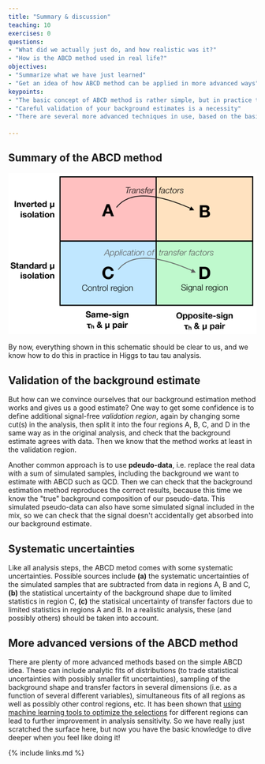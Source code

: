 ```yaml
---
title: "Summary & discussion"
teaching: 10
exercises: 0
questions:
- "What did we actually just do, and how realistic was it?"
- "How is the ABCD method used in real life?"
objectives:
- "Summarize what we have just learned"
- "Get an idea of how ABCD method can be applied in more advanced ways"
keypoints:
- "The basic concept of ABCD method is rather simple, but in practice things can get complicated"
- "Careful validation of your background estimates is a necessity"
- "There are several more advanced techniques in use, based on the basic concept of the ABCD method"

---
```


## Summary of the ABCD method

![](../assets/img/abcd_diagram.png)

By now, everything shown in this schematic should be clear to us, and we know how to do this in practice in Higgs to tau tau analysis.

## Validation of the background estimate

But how can we convince ourselves that our background estimation method works and gives us a good estimate? One way to get some confidence is to define additional signal-free *validation region*, again by changing some cut(s) in the analysis, then split it into the four regions A, B, C, and D in the same way as in the original analysis, and check that the background estimate agrees with data. Then we know that the method works at least in the validation region.

Another common approach is to use **pdeudo-data**, i.e. replace the real data with a sum of simulated samples, including the background we want to estimate with ABCD such as QCD. Then we can check that the background estimation method reproduces the correct results, because this time we know the "true" background composition of our pseudo-data. This simulated pseudo-data can also have some simulated signal included in the mix, so we can check that the signal doesn't accidentally get absorbed into our background estimate.

## Systematic uncertainties

Like all analysis steps, the ABCD metod comes with some systematic uncertainties. Possible sources include **(a)** the systematic uncertainties of the simulated samples that are subtracted from data in regions A, B and C, **(b)** the statistical uncertainty of the background shape due to limited statistics in region C, **(c)** the statisical uncertainty of transfer factors due to limited statistics in regions A and B. In a realistic analysis, these (and possibly others) should be taken into account.

## More advanced versions of the ABCD method

There are plenty of more advanced methods based on the simple ABCD idea. These can include analytic fits of distributions (to trade statistical uncertainties with possibly smaller fit uncertainties), sampling of the background shape and transfer factors in several dimensions (i.e. as a function of several different variables), simultaneous fits of all regions as well as possibly other control regions, etc. It has been shown that [using machine learning tools to optimize the selections](https://arxiv.org/abs/2007.14400) for different regions can lead to further improvement in analysis sensitivity. So we have really just scratched the surface here, but now you have the basic knowledge to dive deeper when you feel like doing it! 

{% include links.md %}

